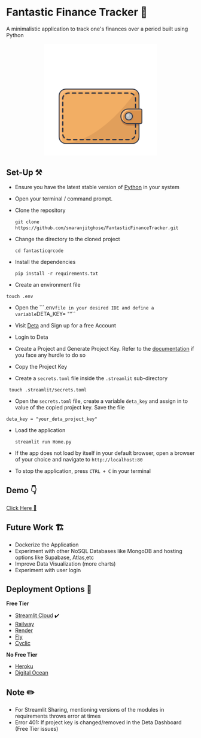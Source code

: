 # Fantastic Finance Tracker 💸

A minimalistic application to track one's finances over a period built using Python

<p align = "center"><img src = "./assets/wallet.gif" height = 300 alt = "Wallet Icon"></p>

## Set-Up ⚒️

- Ensure you have the latest stable version of [Python](https://www.python.org/downloads/) in your system

- Open your terminal / command prompt. 

- Clone the repository 
    ```
    git clone https://github.com/smaranjitghose/FantasticFinanceTracker.git
    ```
- Change the directory to the cloned project
    
    ```
    cd fantasticqrcode
    ```

- Install the dependencies

    ```
    pip install -r requirements.txt
    ```

- Create an environment file

```
touch .env
```

- Open the ```.env`` file in your desired IDE and define a variable ``DETA_KEY= ""``

- Visit [Deta](https://www.deta.sh/) and Sign up for a free Account

- Login to Deta

- Create a Project and Generate Project Key. Refer to the [documentation](https://docs.deta.sh/docs/base/py_tutorial) if you face any hurdle to do so

- Copy the Project Key

- Create a `secrets.toml` file inside the `.streamlit` sub-directory

```
 touch .streamlit/secrets.toml
```

- Open the `secrets.toml` file, create a variable `deta_key` and assign in to value of the copied project key. Save the file

```
deta_key = "your_deta_project_key"
```

- Load the application

    ```
    streamlit run Home.py
    ```

- If the app does not load by itself in your default browser, open a browser of your choice and navigate to  `http://localhost:80`

- To stop the application, press `CTRL + C` in your terminal

## Demo 👇

[Click Here 🔗](https://smaranjitghose-fantasticfinancetracker-home-7p438y.streamlit.app/)

## Future Work 🏗️

- Dockerize the Application
- Experiment with other NoSQL Databases like MongoDB and hosting options like Supabase, Atlas,etc
- Improve Data Visualization (more charts)
- Experiment with user login

## Deployment Options 🥊

**Free Tier**
- [Streamlit Cloud](https://streamlit.io/cloud)  ✔️
- [Railway](https://railway.app/)
- [Render](https://render.com/)
- [Fly](https://fly.io/)
- [Cyclic](https://app.cyclic.sh/#/)

**No Free Tier**
- [Heroku](https://www.heroku.com/)
- [Digital Ocean](https://www.digitalocean.com/)

## Note ✏️
- For Streamlit Sharing, mentioning versions of the modules in requirements throws error at times
- Error 401: If project key is changed/removed in the Deta Dashboard (Free Tier issues)